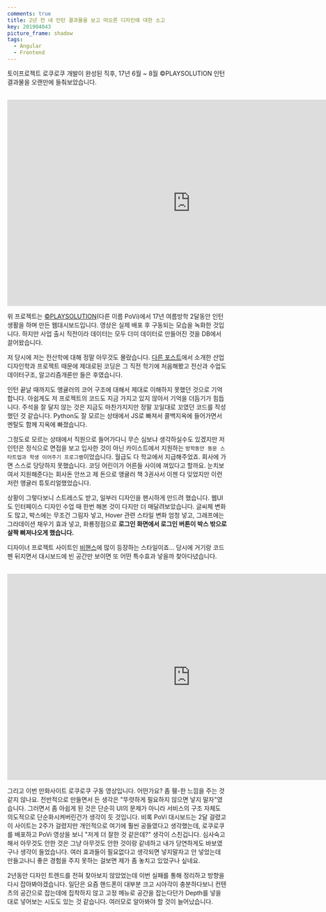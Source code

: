 ```yaml
---
comments: true
title: 2년 전 내 인턴 결과물을 보고 떠오른 디자인에 대한 소고
key: 201904043
picture_frame: shadow
tags:
  - Angular
  - Frontend
---
```


토이프로젝트 로쿠로쿠 개발이 완성된 직후, 17년 6월 ~ 8월 ©PLAYSOLUTION 인턴 결과물을 오랜만에 들춰보았습니다.

<!--more-->

<br>

<iframe width="840" height="472.5"
src="https://www.youtube.com/embed/7NCeCPIjB1M" 
frameborder="0" 
allow="accelerometer; autoplay; encrypted-media; gyroscope; picture-in-picture" 
allowfullscreen></iframe>

<br>

위 프로젝트는 [©PLAYSOLUTION](http://povi.co.kr)(다른 이름 PoVi)에서 17년 여름방학 2달동안 인턴생활을 하며 만든 웹대시보드입니다.
영상은 실제 배포 후 구동되는 모습을 녹화한 것입니다. 하지만 사업 출시 직전이라 데이터는 모두 더미 데이터로 만들어진 것을 DB에서 끌어왔습니다. 

저 당시에 저는 전산학에 대해 정말 아무것도 몰랐습니다. [다른 포스트](https://rokrokss.com/post/2019/04/04/16%EB%85%84%EB%8F%84-%EC%9D%B8%ED%84%B0%EB%9E%99%EC%85%98-%EB%94%94%EC%9E%90%EC%9D%B8-%EC%88%98%EC%97%85.html)에서 소개한
산업디자인학과 프로젝트 때문에 제대로된 코딩은 그 직전 학기에 처음해봤고 전산과 수업도 데이터구조, 알고리즘개론만 들은 후였습니다.

인턴 끝날 때까지도 앵귤러의 코어 구조에 대해서 제대로 이해하지 못했던 것으로 기억합니다. 아쉽게도 저 프로젝트의 코드도 지금 가지고 있지 않아서 기억을 더듬기가 힘듭니다.
주석을 잘 달지 않는 것은 지금도 마찬가지지만 정말 꼬일대로 꼬였던 코드를 작성했던 것 같습니다. Python도 잘 모르는 상태에서 JS로 빠져서 콜백지옥에 들어가면서 멘탈도 함께 지옥에 빠졌습니다.

그정도로 모르는 상태에서 직원으로 들어가다니 무슨 심보냐 생각하실수도 있겠지만 저 인턴은 정식으로 면접을 보고 입사한 것이 아닌 카이스트에서 지원하는 `방학동안 동문 스타트업과 학생 이어주기 프로그램`이었습니다.
월급도 다 학교에서 지급해주었죠. 회사에 가면 스스로 당당하지 못했습니다. 코딩 어린이가 어른들 사이에 껴있다고 할까요. 눈치보여서 지원해준다는 회사돈 안쓰고 제 돈으로 앵귤러 책 3권사서 이젠 다 잊었지만 이런저런 앵귤러 튜토리얼했었습니다.


상황이 그렇다보니 스트레스도 받고, 일부러 디자인을 팬시하게 만드려 했습니다. 웹UI도 인터페이스 디자인 수업 때 한번 해본 것이 다지만 더 매달려보았습니다.
글씨체 변화도 많고, 박스에는 무조건 그림자 넣고, Hover 관련 스타일 변화 엄청 넣고, 그래프에는 그라데이션 채우기 효과 넣고,
화룡정점으로 **로그인 화면에서 로그인 버튼이 박스 밖으로 살짝 삐져나오게 했습니다.**

디자이너 프로젝트 사이트인 [비핸스](https://www.behance.net)에 많이 등장하는 스타일이죠... 당시에 거기랑 코드펜 뒤지면서 대시보드에 빈 공간만 보이면
또 어떤 특수효과 넣을까 찾아다녔습니다.

<br>

<iframe width="840" height="472.5"
src="https://www.youtube.com/embed/3pL8ZJDG-mY" 
frameborder="0" 
allow="accelerometer; autoplay; encrypted-media; gyroscope; picture-in-picture" 
allowfullscreen></iframe>

<br>

그리고 이번 만화사이트 로쿠로쿠 구동 영상입니다. 어떤가요? 좀 휑-한 느낌을 주는 것 같지 않나요.
전반적으로 만들면서 든 생각은 "뚜렷하게 필요하지 않으면 넣지 말자"였습니다. 그러면서 좀 아쉽게 된 것은 단순히 UI의 문제가 아니라
서비스의 구조 자체도 의도적으로 단순화시켜버린건가 생각이 듯 것입니다. 비록 PoVi 대시보드는 2달 걸렸고 이 사이트는 2주가 걸렸지만 개인적으로 여기에 훨씬 공들였다고 생각했는데,
로쿠로쿠를 배포하고 PoVi 영상을 보니 "저게 더 잘한 것 같은데?" 생각이 스친겁니다.
심사숙고해서 아무것도 안한 것은 그냥 아무것도 안한 것이랑 같네하고 내가 당연하게도 바보였구나 생각이 들었습니다.
여러 효과들이 필요없다고 생각되면 넣지말자고 안 넣었는데 만들고나니 좋은 경험을 주지 못하는 걸보면 제가 좀 놓치고 있었구나 싶네요.


2년동안 디자인 트렌드를 전혀 찾아보지 않았었는데 이번 실패를 통해 정리하고 방향을 다시 잡아봐야겠습니다.
일단은 요즘 핸드폰이 대부분 크고 시야각이 충분하다보니 컨텐츠의 공간으로 잡는데에 집착하지 않고 고정 메뉴로 공간을 잡는다던가
Depth를 넣을대로 넣어보는 시도도 있는 것 같습니다. 여러모로 알아봐야 할 것이 늘어났습니다.
